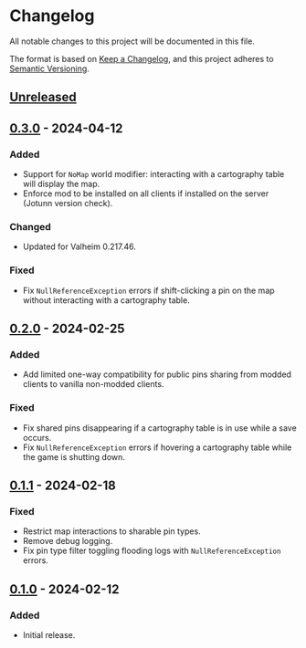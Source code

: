# Changelog

All notable changes to this project will be documented in this file.

The format is based on [Keep a Changelog](https://keepachangelog.com/en/1.0.0/),
and this project adheres to [Semantic Versioning](https://semver.org/spec/v2.0.0.html).

## [Unreleased]

## [0.3.0] - 2024-04-12

### Added

-   Support for `NoMap` world modifier: interacting with a cartography table will display the map.
-   Enforce mod to be installed on all clients if installed on the server (Jotunn version check).

### Changed

-   Updated for Valheim 0.217.46.

### Fixed

-   Fix `NullReferenceException` errors if shift-clicking a pin on the map without interacting with a cartography table.

## [0.2.0] - 2024-02-25

### Added

-   Add limited one-way compatibility for public pins sharing from modded clients to vanilla non-modded clients.

### Fixed

-   Fix shared pins disappearing if a cartography table is in use while a save occurs.
-   Fix `NullReferenceException` errors if hovering a cartography table while the game is shutting down.

## [0.1.1] - 2024-02-18

### Fixed

-   Restrict map interactions to sharable pin types.
-   Remove debug logging.
-   Fix pin type filter toggling flooding logs with `NullReferenceException` errors.

## [0.1.0] - 2024-02-12

### Added

-   Initial release.

[Unreleased]: https://github.com/nbusseneau/BetterCartographyTable/compare/0.3.0...HEAD

[0.3.0]: https://github.com/nbusseneau/BetterCartographyTable/compare/0.2.0...0.3.0

[0.2.0]: https://github.com/nbusseneau/BetterCartographyTable/compare/0.1.1...0.2.0

[0.1.1]: https://github.com/nbusseneau/BetterCartographyTable/compare/0.1.0...0.1.1

[0.1.0]: https://github.com/nbusseneau/BetterCartographyTable/compare/d81736f2634eb52248432e1a66f59ac0acb491b4...0.1.0
